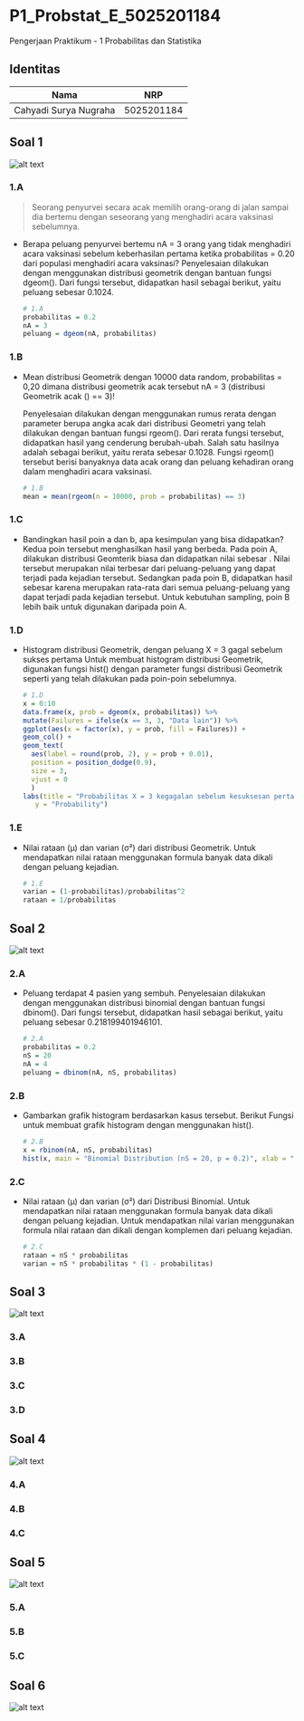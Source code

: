 # P1_Probstat_E_5025201184
Pengerjaan Praktikum - 1 Probabilitas dan Statistika

## Identitas
| Nama                      | NRP        |
|---------------------------|------------|
| Cahyadi Surya Nugraha     | 5025201184 |

## Soal 1
![alt text](https://github.com/Chroax/P1_Probstat_E_5025201184/blob/main/soal1.PNG)
### 1.A
> Seorang penyurvei secara acak memilih orang-orang di jalan sampai dia bertemu dengan seseorang yang menghadiri acara vaksinasi sebelumnya.
 - Berapa peluang penyurvei bertemu nA = 3 orang yang tidak menghadiri acara vaksinasi sebelum keberhasilan pertama ketika probabilitas = 0.20 dari populasi menghadiri acara vaksinasi?
    Penyelesaian dilakukan dengan menggunakan distribusi geometrik dengan bantuan fungsi dgeom(). Dari fungsi tersebut, didapatkan hasil sebagai berikut, yaitu peluang sebesar 0.1024.
    ```R
    # 1.A
    probabilitas = 0.2
    nA = 3
    peluang = dgeom(nA, probabilitas)
    ```    
### 1.B
 - Mean distribusi Geometrik dengan 10000 data random, probabilitas = 0,20 dimana distribusi geometrik acak tersebut nA = 3 (distribusi Geometrik acak () == 3)!

    Penyelesaian dilakukan dengan menggunakan rumus rerata dengan parameter berupa angka acak dari distribusi Geometri yang telah dilakukan dengan bantuan fungsi rgeom(). Dari rerata fungsi tersebut, didapatkan hasil yang cenderung berubah-ubah. Salah satu hasilnya adalah sebagai berikut, yaitu rerata sebesar 0.1028. Fungsi rgeom() tersebut berisi banyaknya data acak orang dan peluang kehadiran orang dalam menghadiri acara vaksinasi.
    ```R
    # 1.B
    mean = mean(rgeom(n = 10000, prob = probabilitas) == 3)
    ```
### 1.C
 - Bandingkan hasil poin a dan b, apa kesimpulan yang bisa didapatkan?
Kedua poin tersebut menghasilkan hasil yang berbeda. Pada poin A, dilakukan distribusi Geomterik biasa dan didapatkan nilai sebesar . Nilai tersebut merupakan nilai terbesar dari peluang-peluang yang dapat terjadi pada kejadian tersebut. Sedangkan pada poin B, didapatkan hasil sebesar karena merupakan rata-rata dari semua peluang-peluang yang dapat terjadi pada kejadian tersebut. Untuk kebutuhan sampling, poin B lebih baik untuk digunakan daripada poin A.

### 1.D
 - Histogram distribusi Geometrik, dengan peluang X = 3 gagal sebelum sukses pertama
Untuk membuat histogram distribusi Geometrik, digunakan fungsi hist() dengan parameter fungsi distribusi Geometrik seperti yang telah dilakukan pada poin-poin sebelumnya.
    ```R
    # 1.D
    x = 0:10
    data.frame(x, prob = dgeom(x, probabilitas)) %>%
    mutate(Failures = ifelse(x == 3, 3, "Data lain")) %>%
    ggplot(aes(x = factor(x), y = prob, fill = Failures)) +
    geom_col() + 
    geom_text(
      aes(label = round(prob, 2), y = prob + 0.01),
      position = position_dodge(0.9),
      size = 3,
      vjust = 0
      )
    labs(title = "Probabilitas X = 3 kegagalan sebelum kesuksesan pertama",
       y = "Probability")
    ```
    
### 1.E
 - Nilai rataan (μ) dan varian (σ²) dari distribusi Geometrik.
Untuk mendapatkan nilai rataan menggunakan formula banyak data dikali dengan peluang kejadian.
    ```R
    # 1.E
    varian = (1-probabilitas)/probabilitas^2
    rataan = 1/probabilitas
    ```
    
## Soal 2
![alt text](https://github.com/Chroax/P1_Probstat_E_5025201184/blob/main/soal2.PNG)
### 2.A
 - Peluang terdapat 4 pasien yang sembuh.
    Penyelesaian dilakukan dengan menggunakan distribusi binomial dengan bantuan fungsi dbinom(). Dari fungsi tersebut, didapatkan hasil sebagai berikut, yaitu peluang sebesar 0.218199401946101.
    ```R
   # 2.A
   probabilitas = 0.2
   nS = 20
   nA = 4
   peluang = dbinom(nA, nS, probabilitas)
    ```    
### 2.B
 - Gambarkan grafik histogram berdasarkan kasus tersebut.
     Berikut Fungsi untuk membuat grafik histogram dengan menggunakan hist().
   ```R
   # 2.B
   x = rbinom(nA, nS, probabilitas)
   hist(x, main = "Binomial Distribution (nS = 20, p = 0.2)", xlab = "Success", ylab = "Probability")
   ``` 
### 2.C
 - Nilai rataan (μ) dan varian (σ²) dari Distribusi Binomial.
Untuk mendapatkan nilai rataan menggunakan formula banyak data dikali dengan peluang kejadian. Untuk mendapatkan nilai varian menggunakan formula nilai rataan dan dikali dengan komplemen dari peluang kejadian.
    ```R
    # 2.C
    rataan = nS * probabilitas
    varian = nS * probabilitas * (1 - probabilitas)
    ``` 
    
## Soal 3
![alt text](https://github.com/Chroax/P1_Probstat_E_5025201184/blob/main/soal3.PNG)
### 3.A

### 3.B

### 3.C

### 3.D

## Soal 4
![alt text](https://github.com/Chroax/P1_Probstat_E_5025201184/blob/main/soal4.PNG)
### 4.A

### 4.B

### 4.C

## Soal 5
![alt text](https://github.com/Chroax/P1_Probstat_E_5025201184/blob/main/soal5.PNG)
### 5.A

### 5.B

### 5.C

## Soal 6
![alt text](https://github.com/Chroax/P1_Probstat_E_5025201184/blob/main/soal6.PNG)
